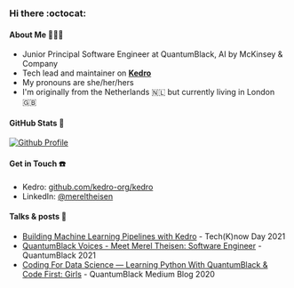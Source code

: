 ### Hi there :octocat:

#### About Me 👩🏼‍💻

- Junior Principal Software Engineer at QuantumBlack, AI by McKinsey & Company
- Tech lead and maintainer on [**Kedro**](https://github.com/kedro-org/kedro/) 
- My pronouns are she/her/hers 
- I'm originally from the Netherlands 🇳🇱  but currently living in London 🇬🇧

#### GitHub Stats 🚀
[![Github Profile](https://github-readme-stats.vercel.app/api?username=MerelTheisenQB&hide=stars&show_icons=true&hide_title=true&hide_border=true&title_color=9ff21e&icon_color=f5429b)](https://github.com/MerelTheisenQB)

#### Get in Touch ☎️
- Kedro: [github.com/kedro-org/kedro](https://github.com/kedro-org/kedro/)
- LinkedIn: [@mereltheisen](https://www.linkedin.com/in/merel-theisen-30087b52/)

#### Talks & posts 🦄
- [Building Machine Learning Pipelines with Kedro](https://www.youtube.com/watch?v=prNt6MJuldo) - Tech(K)now Day 2021
- [QuantumBlack Voices - Meet Merel Theisen: Software Engineer](https://spoti.fi/3lsNJUi) - QuantumBlack 2021
- [Coding For Data Science — Learning Python With QuantumBlack & Code First: Girls](https://medium.com/quantumblack/coding-for-data-science-learning-python-with-quantumblack-code-first-girls-1221d3028e75) - QuantumBlack Medium Blog 2020
